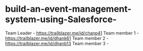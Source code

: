 # build-an-event-management-system-using-Salesforce-

Team Leader - https://trailblazer.me/id/chanp41
Team member 1 - https://trailblazer.me/id/dhank61
Team member 2 - https://trailblazer.me/id/dhanb13
Team member 3 -
